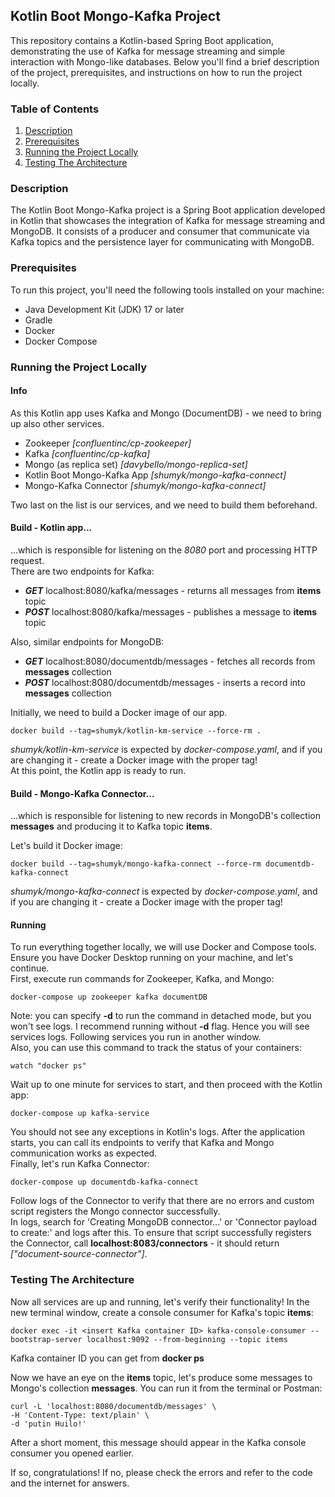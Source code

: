 ## Kotlin Boot Mongo-Kafka Project

This repository contains a Kotlin-based Spring Boot application, demonstrating the use of Kafka for message streaming and simple interaction with Mongo-like databases. Below you'll find a brief description of the project, prerequisites, and instructions on how to run the project locally.

### Table of Contents
1. [Description](#description)
2. [Prerequisites](#prerequisites)
3. [Running the Project Locally](#running-the-project-locally)
4. [Testing The Architecture](#testing-the-architecture)

### Description
The Kotlin Boot Mongo-Kafka project is a Spring Boot application developed in Kotlin that showcases the integration of Kafka for message streaming and MongoDB. It consists of a producer and consumer that communicate via Kafka topics and the persistence layer for communicating with MongoDB.

### Prerequisites
To run this project, you'll need the following tools installed on your machine:

* Java Development Kit (JDK) 17 or later
* Gradle
* Docker
* Docker Compose

### Running the Project Locally

#### Info 
As this Kotlin app uses Kafka and Mongo (DocumentDB) - we need to bring up also other services.

- Zookeeper *[confluentinc/cp-zookeeper]*
- Kafka *[confluentinc/cp-kafka]*
- Mongo (as replica set) *[davybello/mongo-replica-set]*
- Kotlin Boot Mongo-Kafka App *[shumyk/mongo-kafka-connect]*
- Mongo-Kafka Connector *[shumyk/mongo-kafka-connect]*

Two last on the list is our services, and we need to build them beforehand. 

#### Build - Kotlin app...
...which is responsible for listening on the *8080* port and processing HTTP request.\
There are two endpoints for Kafka:
- ***GET***   localhost:8080/kafka/messages - returns all messages from **items** topic
- ***POST***  localhost:8080/kafka/messages - publishes a message to **items** topic

Also, similar endpoints for MongoDB:
- ***GET*** localhost:8080/documentdb/messages - fetches all records from **messages** collection
- ***POST*** localhost:8080/documentdb/messages - inserts a record into **messages** collection

Initially, we need to build a Docker image of our app.
```shell
docker build --tag=shumyk/kotlin-km-service --force-rm .
```
*shumyk/kotlin-km-service* is expected by *docker-compose.yaml*, and if you are changing it - create a Docker image with the proper tag!\
At this point, the Kotlin app is ready to run.

#### Build - Mongo-Kafka Connector...
...which is responsible for listening to new records in MongoDB's collection **messages** and producing it to Kafka topic **items**.

Let's build it Docker image: 
```shell
docker build --tag=shumyk/mongo-kafka-connect --force-rm documentdb-kafka-connect 
```
*shumyk/mongo-kafka-connect* is expected by *docker-compose.yaml*, and if you are changing it - create a Docker image with the proper tag!

#### Running

To run everything together locally, we will use Docker and Compose tools. Ensure you have Docker Desktop running on your machine, and let's continue.\
First, execute run commands for Zookeeper, Kafka, and Mongo:
```shell
docker-compose up zookeeper kafka documentDB
```
Note: you can specify **-d** to run the command in detached mode, but you won't see logs. I recommend running without **-d** flag. Hence you will see services logs. Following services you run in another window.\
Also, you can use this command to track the status of your containers:
```shell
watch "docker ps"
```
Wait up to one minute for services to start, and then proceed with the Kotlin app:
```shell
docker-compose up kafka-service
```
You should not see any exceptions in Kotlin's logs. After the application starts, you can call its endpoints to verify that Kafka and Mongo communication works as expected.\
Finally, let's run Kafka Connector:
```shell
docker-compose up documentdb-kafka-connect
```
Follow logs of the Connector to verify that there are no errors and custom script registers the Mongo connector successfully.\
In logs, search for 'Creating MongoDB connector...' or 'Connector payload to create:' and logs after this.
To ensure that script successfully registers the Connector, call **localhost:8083/connectors** - it should return *["document-source-connector"]*.

### Testing The Architecture
Now all services are up and running, let's verify their functionality! 
In the new terminal window, create a console consumer for Kafka's topic **items**:
```shell
docker exec -it <insert Kafka container ID> kafka-console-consumer --bootstrap-server localhost:9092 --from-beginning --topic items
```
Kafka container ID you can get from **docker ps**

Now we have an eye on the **items** topic, let's produce some messages to Mongo's collection **messages**. You can run it from the terminal or Postman:
```shell
curl -L 'localhost:8080/documentdb/messages' \
-H 'Content-Type: text/plain' \
-d 'putin Huilo!'
```
After a short moment, this message should appear in the Kafka console consumer you opened earlier.

If so, congratulations! If no, please check the errors and refer to the code and the internet for answers.
